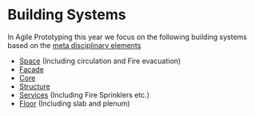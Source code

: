 # Building Systems

In Agile Prototyping this year we focus on the following building systems based on the [meta disciplinary elements]
* [Space] (Including circulation and Fire evacuation)
* [Facade]
* [Core]
* [Structure]
* [Services] (Including Fire Sprinklers etc.)
* [Floor] (Including slab and plenum)

[Space]: /Agile/Systems/Space
[Facade]: /Agile/Systems/Facade
[Core]: /Agile/Systems/Core
[Structure]: /Agile/Systems/Structure
[Services]: /Agile/Systems/Services
[Floor]: /Agile/Systems/Floor

[meta disciplinary elements]: /Agile/Concepts/MetaDisciplinary
